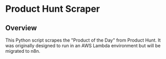 # Product Hunt Scraper

## Overview

This Python script scrapes the "Product of the Day" from Product Hunt. It was originally designed to run in an AWS Lambda environment but will be migrated to n8n.
